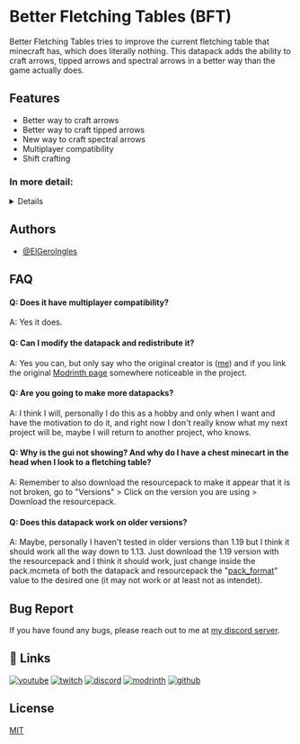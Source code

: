 
# Better Fletching Tables (BFT)

Better Fletching Tables tries to improve the current fletching table that minecraft has, which does literally nothing.
This datapack adds the ability to craft arrows, tipped arrows and spectral arrows in a better way than the game actually does.
## Features

- Better way to craft arrows
- Better way to craft tipped arrows
- New way to craft spectral arrows
- Multiplayer compatibility
- Shift crafting

<h3>In more detail:</h3>
<details>
When you craft an arrow, instead of the usual 4 arrows you get you now get 6. When crafting tipped arrows keep in mind the following:
When using a normal potion you can craft up to 16 tipped arrows, using a splash potion instead you can craft up to 32 tipped arrows and finally using a lingering potion you can craft up to 64 tipped arrows. Also keep in mind that the potion will be consumed entirely although you didn't crafted the max amount that potion could craft.
Also, you can craft 1 tipped arrows using a normal arrow and a glowstone dust.
And lastly, when shift clicking to the result it will craft as much as it can with the items you gave it.
</details>

## Authors

- [@ElGeroIngles](https://github.com/ElGeroIngles)


## FAQ

#### Q: Does it have multiplayer compatibility?

A: Yes it does.

#### Q: Can I modify the datapack and redistribute it?

A: Yes you can, but only say who the original creator is ([me](https://github.com/ElGeroIngles)) and if you link the original [Modrinth page](https://modrinth.com/datapack/bft) somewhere noticeable in the project.

#### Q: Are you going to make more datapacks?

A: I think I will, personally I do this as a hobby and only when I want and have the motivation to do it, and right now I don't really know what my next project will be, maybe I will return to another project, who knows.

#### Q: Why is the gui not showing? And why do I have a chest minecart in the head when I look to a fletching table?

A: Remember to also download the resourcepack to make it appear that it is not broken, go to "Versions" > Click on the version you are using > Download the resourcepack.

#### Q: Does this datapack work on older versions?

A: Maybe, personally I haven't tested in older versions than 1.19 but I think it should work all the way down to 1.13. Just download the 1.19 version with the resourcepack and I think it should work, just change inside the pack.mcmeta of both the datapack and resourcepack the "[pack_format](https://minecraft.fandom.com/wiki/Pack_format)" value to the desired one (it may not work or at least not as intendet).

## Bug Report

If you have found any bugs, please reach out to me at [my discord server](https://discord.gg/bGd2QyqjCg).


## 🔗 Links
[![youtube](https://img.shields.io/badge/youtube-ff0000?style=for-the-badge&logo=youtube&logoColor=white)](https://www.youtube.com/@ElGeroIngles)
[![twitch](https://img.shields.io/badge/twitch-6441a5?style=for-the-badge&logo=twitch&logoColor=white)](https://www.twitch.tv/elgeroingles)
[![discord](https://img.shields.io/badge/discord-7289DA?style=for-the-badge&logo=discord&logoColor=white)](https://discord.gg/bGd2QyqjCg)
[![modrinth](https://img.shields.io/badge/modrinth-5AD770?style=for-the-badge&logo=modrinth&logoColor=white)](https://modrinth.com/user/ElGeroIngles)
[![github](https://img.shields.io/badge/github-000000?style=for-the-badge&logo=github&logoColor=white)](https://github.com/ElGeroIngles)

## License

[MIT](https://choosealicense.com/licenses/mit/)

